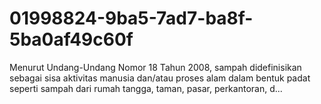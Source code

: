 # 01998824-9ba5-7ad7-ba8f-5ba0af49c60f
Menurut Undang-Undang Nomor 18 Tahun 2008, sampah didefinisikan sebagai sisa aktivitas manusia dan/atau proses alam dalam bentuk padat seperti sampah dari rumah tangga, taman, pasar, perkantoran, d...
